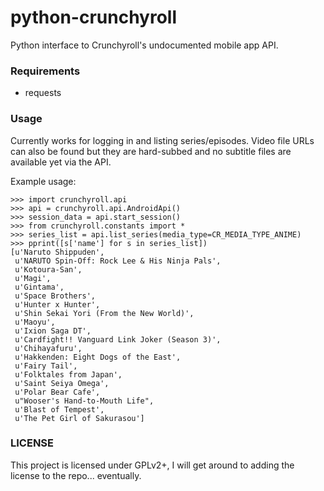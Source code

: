 python-crunchyroll
==================

Python interface to Crunchyroll's undocumented mobile app API.

### Requirements

  * requests

### Usage

Currently works for logging in and listing series/episodes. Video file URLs can
also be found but they are hard-subbed and no subtitle files are available yet
via the API.

Example usage:
~~~~
>>> import crunchyroll.api
>>> api = crunchyroll.api.AndroidApi()
>>> session_data = api.start_session()
>>> from crunchyroll.constants import *
>>> series_list = api.list_series(media_type=CR_MEDIA_TYPE_ANIME)
>>> pprint([s['name'] for s in series_list])
[u'Naruto Shippuden',
 u'NARUTO Spin-Off: Rock Lee & His Ninja Pals',
 u'Kotoura-San',
 u'Magi',
 u'Gintama',
 u'Space Brothers',
 u'Hunter x Hunter',
 u'Shin Sekai Yori (From the New World)',
 u'Maoyu',
 u'Ixion Saga DT',
 u'Cardfight!! Vanguard Link Joker (Season 3)',
 u'Chihayafuru',
 u'Hakkenden: Eight Dogs of the East',
 u'Fairy Tail',
 u'Folktales from Japan',
 u'Saint Seiya Omega',
 u'Polar Bear Cafe',
 u"Wooser's Hand-to-Mouth Life",
 u'Blast of Tempest',
 u'The Pet Girl of Sakurasou']
~~~~

### LICENSE

This project is licensed under GPLv2+, I will get around to adding the license
to the repo... eventually.
